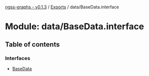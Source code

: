 [ngss-graphs - v0.1.3](../README.md) / [Exports](../modules.md) / data/BaseData.interface

# Module: data/BaseData.interface

## Table of contents

### Interfaces

- [BaseData](../interfaces/data_basedata_interface.basedata.md)
